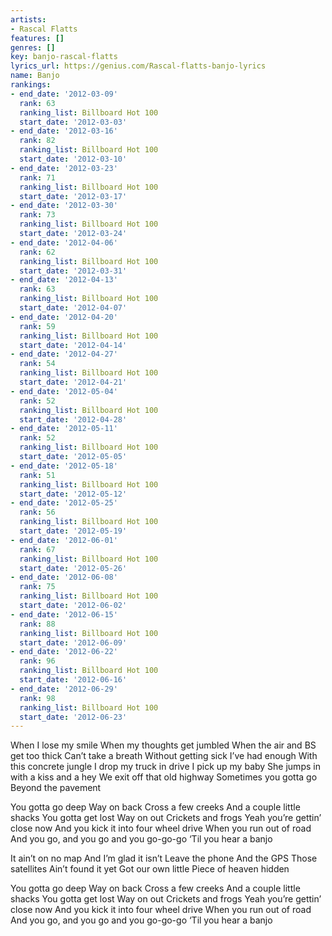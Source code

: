 ```yaml
---
artists:
- Rascal Flatts
features: []
genres: []
key: banjo-rascal-flatts
lyrics_url: https://genius.com/Rascal-flatts-banjo-lyrics
name: Banjo
rankings:
- end_date: '2012-03-09'
  rank: 63
  ranking_list: Billboard Hot 100
  start_date: '2012-03-03'
- end_date: '2012-03-16'
  rank: 82
  ranking_list: Billboard Hot 100
  start_date: '2012-03-10'
- end_date: '2012-03-23'
  rank: 71
  ranking_list: Billboard Hot 100
  start_date: '2012-03-17'
- end_date: '2012-03-30'
  rank: 73
  ranking_list: Billboard Hot 100
  start_date: '2012-03-24'
- end_date: '2012-04-06'
  rank: 62
  ranking_list: Billboard Hot 100
  start_date: '2012-03-31'
- end_date: '2012-04-13'
  rank: 63
  ranking_list: Billboard Hot 100
  start_date: '2012-04-07'
- end_date: '2012-04-20'
  rank: 59
  ranking_list: Billboard Hot 100
  start_date: '2012-04-14'
- end_date: '2012-04-27'
  rank: 54
  ranking_list: Billboard Hot 100
  start_date: '2012-04-21'
- end_date: '2012-05-04'
  rank: 52
  ranking_list: Billboard Hot 100
  start_date: '2012-04-28'
- end_date: '2012-05-11'
  rank: 52
  ranking_list: Billboard Hot 100
  start_date: '2012-05-05'
- end_date: '2012-05-18'
  rank: 51
  ranking_list: Billboard Hot 100
  start_date: '2012-05-12'
- end_date: '2012-05-25'
  rank: 56
  ranking_list: Billboard Hot 100
  start_date: '2012-05-19'
- end_date: '2012-06-01'
  rank: 67
  ranking_list: Billboard Hot 100
  start_date: '2012-05-26'
- end_date: '2012-06-08'
  rank: 75
  ranking_list: Billboard Hot 100
  start_date: '2012-06-02'
- end_date: '2012-06-15'
  rank: 88
  ranking_list: Billboard Hot 100
  start_date: '2012-06-09'
- end_date: '2012-06-22'
  rank: 96
  ranking_list: Billboard Hot 100
  start_date: '2012-06-16'
- end_date: '2012-06-29'
  rank: 98
  ranking_list: Billboard Hot 100
  start_date: '2012-06-23'
---
```

When I lose my smile
When my thoughts get jumbled
When the air and BS get too thick
Can’t take a breath
Without getting sick
I’ve had enough
With this concrete jungle
I drop my truck in drive
I pick up my baby
She jumps in with a kiss and a hey
We exit off that old highway
Sometimes you gotta go
Beyond the pavement


You gotta go deep
Way on back
Cross a few creeks
And a couple little shacks
You gotta get lost
Way on out
Crickets and frogs
Yeah you’re gettin’ close now
And you kick it into four wheel drive
When you run out of road
And you go, and you go and you go-go-go
‘Til you hear a banjo


It ain’t on no map
And I’m glad it isn’t
Leave the phone
And the GPS
Those satellites
Ain’t found it yet
Got our own little
Piece of heaven hidden


You gotta go deep
Way on back
Cross a few creeks
And a couple little shacks
You gotta get lost
Way on out
Crickets and frogs
Yeah you’re gettin’ close now
And you kick it into four wheel drive
When you run out of road
And you go, and you go and you go-go-go
‘Til you hear a banjo

